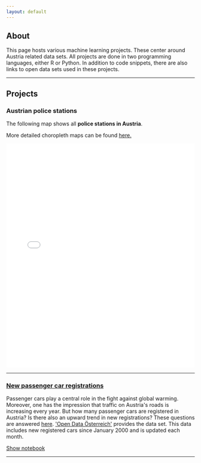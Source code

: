 ```yaml
---
layout: default
---
```


## About

This page hosts various machine learning projects. These center around Austria related data sets. All projects are done in two programming languages, either R or Python. In addition to code snippets, there are also links to open data sets used in these projects.
* * *

## Projects

### Austrian police stations

The following map shows all **police stations in Austria**.

More detailed choropleth maps can be found [here.](https://github.com/kometenmelodie/kometenmelodie.github.io/tree/master/html)

<iframe src="/html/map_only_coordinates.html" height="600px" width="100%" style="border:none;">
</iframe> 

* * *

### [New passenger car registrations](./another-page.html)

Passenger cars play a central role in the fight against global warming.
Moreover, one has the impression that traffic on Austria's roads is increasing every year. But how many passenger cars are registered in Austria? Is there also an upward trend in new registrations? These questions are answered [here](./another-page.html).
['Open Data Österreich'](https://www.data.gv.at/katalog/dataset/d509ae53-9411-4154-b021-01545adb02ad) provides the data set. This data includes new registered cars since January 2000 and is updated each month.

[Show notebook](./another-page.html)
* * *
